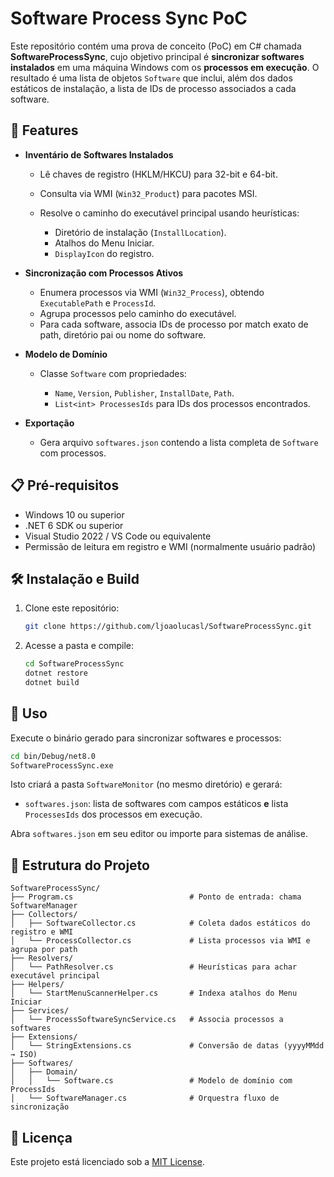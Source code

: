 # Software Process Sync PoC

Este repositório contém uma prova de conceito (PoC) em C# chamada **SoftwareProcessSync**, cujo objetivo principal é **sincronizar softwares instalados** em uma máquina Windows com os **processos em execução**. O resultado é uma lista de objetos `Software` que inclui, além dos dados estáticos de instalação, a lista de IDs de processo associados a cada software.

## 🚀 Features

* **Inventário de Softwares Instalados**

  * Lê chaves de registro (HKLM/HKCU) para 32-bit e 64-bit.
  * Consulta via WMI (`Win32_Product`) para pacotes MSI.
  * Resolve o caminho do executável principal usando heurísticas:

    * Diretório de instalação (`InstallLocation`).
    * Atalhos do Menu Iniciar.
    * `DisplayIcon` do registro.

* **Sincronização com Processos Ativos**

  * Enumera processos via WMI (`Win32_Process`), obtendo `ExecutablePath` e `ProcessId`.
  * Agrupa processos pelo caminho do executável.
  * Para cada software, associa IDs de processo por match exato de path, diretório pai ou nome do software.

* **Modelo de Domínio**

  * Classe `Software` com propriedades:

    * `Name`, `Version`, `Publisher`, `InstallDate`, `Path`.
    * `List<int> ProcessesIds` para IDs dos processos encontrados.

* **Exportação**

  * Gera arquivo `softwares.json` contendo a lista completa de `Software` com processos.

## 📋 Pré-requisitos

* Windows 10 ou superior
* .NET 6 SDK ou superior
* Visual Studio 2022 / VS Code ou equivalente
* Permissão de leitura em registro e WMI (normalmente usuário padrão)

## 🛠️ Instalação e Build

1. Clone este repositório:

   ```bash
   git clone https://github.com/ljoaolucasl/SoftwareProcessSync.git
   ```
2. Acesse a pasta e compile:

   ```bash
   cd SoftwareProcessSync
   dotnet restore
   dotnet build
   ```

## 🚀 Uso

Execute o binário gerado para sincronizar softwares e processos:

```bash
cd bin/Debug/net8.0
SoftwareProcessSync.exe
```

Isto criará a pasta `SoftwareMonitor` (no mesmo diretório) e gerará:

* `softwares.json`: lista de softwares com campos estáticos **e** lista `ProcessesIds` dos processos em execução.

Abra `softwares.json` em seu editor ou importe para sistemas de análise.

## 📂 Estrutura do Projeto

```text
SoftwareProcessSync/
├── Program.cs                          # Ponto de entrada: chama SoftwareManager
├── Collectors/
│   ├── SoftwareCollector.cs            # Coleta dados estáticos do registro e WMI
│   └── ProcessCollector.cs             # Lista processos via WMI e agrupa por path
├── Resolvers/
│   └── PathResolver.cs                 # Heurísticas para achar executável principal
├── Helpers/
│   └── StartMenuScannerHelper.cs       # Indexa atalhos do Menu Iniciar
├── Services/
│   └── ProcessSoftwareSyncService.cs   # Associa processos a softwares
├── Extensions/
│   └── StringExtensions.cs             # Conversão de datas (yyyyMMdd → ISO)
├── Softwares/
│   ├── Domain/
│   │   └── Software.cs                 # Modelo de domínio com ProcessIds
│   └── SoftwareManager.cs              # Orquestra fluxo de sincronização
```

## 📄 Licença

Este projeto está licenciado sob a [MIT License](LICENSE).
